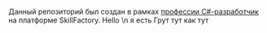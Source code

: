 Данный репозиторий был создан в рамках [профессии C#-разработчик](https://skillfactory.ru/csharp) на платформе SkillFactory.
Hello
\n 
я есть Грут тут как тут
